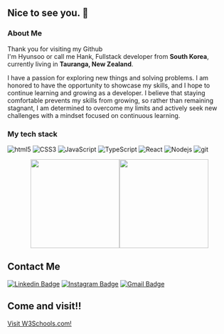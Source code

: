 ## Nice to see you. 👋

<h3>About Me</h3>
<p>Thank you for visiting my Github </br> I'm Hyunsoo or call me Hank, Fullstack developer from <b>South Korea</b>, currently living in <b>Tauranga, New Zealand</b>. </p>

<p>I have a passion for exploring new things and solving problems. I am honored to have the opportunity to showcase my skills, and I hope to continue learning and growing as a developer. I believe that staying comfortable prevents my skills from growing, so rather than remaining stagnant, I am determined to overcome my limits and actively seek new challenges with a mindset focused on continuous learning.</p>

<h3>My tech stack</h3>
<p>
   <img alt="html5" src="https://img.shields.io/badge/-HTML5-e34c26?style=flat-square&logo=html5&logoColor=white" />
   <img alt="CSS3" src="https://img.shields.io/badge/-CSS3-2965f1?style=flat-square&logo=CSS3&logoColor=white" />
   <img alt="JavaScript" src="https://img.shields.io/badge/-JavaScript-f0e31b?style=flat-square&logo=JavaScript&logoColor=white" />
   <img alt="TypeScript" src="https://img.shields.io/badge/-TypeScript-007ACC?style=flat-square&logo=typescript&logoColor=white" />
   <img alt="React" src="https://img.shields.io/badge/-React-45b8d8?style=flat-square&logo=react&logoColor=white" />
   <img alt="Nodejs" src="https://img.shields.io/badge/-Nodejs-43853d?style=flat-square&logo=Node.js&logoColor=white" />
   <img alt="git" src="https://img.shields.io/badge/-Git-f1502f?style=flat-square&logo=git&logoColor=white" />
</p>

<div style="display: flex; justify-content: center;">
    <img src="https://github-readme-stats.vercel.app/api?username=hyunsoo-an&show_icons=true&theme=radical" height="200" />
    <img src="https://github-readme-stats.vercel.app/api/top-langs/?username=hyunsoo-an&layout=donut" height="200" />
</div>

<h2>Contact Me</h2>

[![Linkedin Badge](https://img.shields.io/badge/-LinkedIn-0077B5?style=flat-square&logo=LinkedIn&logoColor=white)](https://www.linkedin.com/in/hyunsoo-an/)
[![Instagram Badge](https://img.shields.io/badge/-Instagram-cd486b?style=flat-square&logo=Instagram&logoColor=white)](https://www.instagram.com/hank_o_k)
[![Gmail Badge](https://img.shields.io/badge/-Gmail-c14438?style=flat-square&logo=Gmail&logoColor=white)](https://mail.google.com/mail/u/0/#inbox?compose=CllgCJNsMGrZmCMVPjcMhXdKWRSgWGHXwthDXbwZkmsQrvRMJGsxbNpqKXkqrdRTSlvkFngFBtL)

<h2>Come and visit!!</h2>
  <a class="button" href="Hank-CV.pdf" target="_blank"></a>
<a href="https://www.w3schools.com/">Visit W3Schools.com!</a>



<!--
**hyunsoo-an/hyunsoo-an** is a ✨ _special_ ✨ repository because its `README.md` (this file) appears on your GitHub profile.

Here are some ideas to get you started:

- 🔭 I’m currently working on ...
- 🌱 I’m currently learning ...
- 👯 I’m looking to collaborate on ...
- 🤔 I’m looking for help with ...
- 💬 Ask me about ...
- 📫 How to reach me: ...
- 😄 Pronouns: ...
- ⚡ Fun fact: ...
-->
